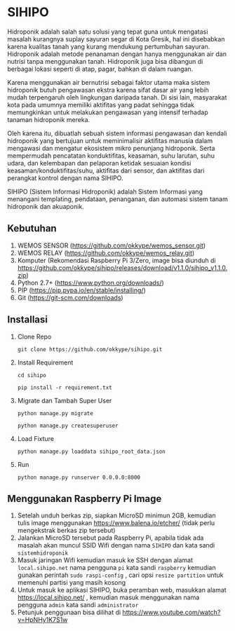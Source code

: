 # SIHIPO
Hidroponik adalah salah satu solusi yang tepat guna untuk mengatasi masalah kurangnya suplay sayuran segar di Kota Gresik, hal ini disebabkan karena kualitas tanah yang kurang mendukung pertumbuhan sayuran. Hidroponik adalah metode penanaman dengan hanya menggunakan air dan nutrisi tanpa menggunakan tanah. Hidroponik juga bisa dibangun di berbagai lokasi seperti di atap, pagar, bahkan di dalam ruangan.

Karena menggunakan air bernutrisi sebagai faktor utama maka sistem hidroponik butuh pengawasan ekstra karena sifat dasar air yang lebih mudah terpengaruh oleh lingkungan daripada tanah. Di sisi lain, masyarakat kota pada umumnya memiliki aktifitas yang padat sehingga tidak memungkinkan untuk melakukan pengawasan yang intensif terhadap tanaman hidroponik mereka.

Oleh karena itu, dibuatlah sebuah sistem informasi pengawasan dan kendali hidroponik yang bertujuan untuk meminimalisir aktifitas manusia dalam mengawasi dan mengatur ekosistem mikro penunjang hidroponik. Serta mempermudah pencatatan konduktifitas, keasaman, suhu larutan, suhu udara, dan kelembapan dan pelaporan ketidak sesuaian kondisi keasaman/konduktifitas/suhu, aktifitas dari sensor, dan aktifitas dari perangkat kontrol dengan nama SIHIPO.

SIHIPO (Sistem Informasi Hidroponik) adalah Sistem Informasi yang menangani templating, pendataan, penanganan, dan automasi sistem tanam hidroponik dan akuaponik.

## Kebutuhan

1. WEMOS SENSOR (https://github.com/okkype/wemos_sensor.git)
2. WEMOS RELAY (https://github.com/okkype/wemos_relay.git)
3. Komputer (Rekomendasi Raspberry Pi 3/Zero, image bisa diunduh di https://github.com/okkype/sihipo/releases/download/v1.1.0/sihipo_v1.1.0.zip)
4. Python 2.7+ (https://www.python.org/downloads/)
5. PIP (https://pip.pypa.io/en/stable/installing/)
6. Git (https://git-scm.com/downloads)

## Installasi

1. Clone Repo

   `git clone https://github.com/okkype/sihipo.git`

2. Install Requirement

   `cd sihipo`
   
   `pip install -r requirement.txt`

3. Migrate dan Tambah Super User

   `python manage.py migrate`
   
   `python manage.py createsuperuser`

4. Load Fixture

   `python manage.py loaddata sihipo_root_data.json`

5. Run

   `python manage.py runserver 0.0.0.0:8000`
   
## Menggunakan Raspberry Pi Image

1. Setelah unduh berkas zip, siapkan MicroSD minimun 2GB, kemudian tulis image menggunakan https://www.balena.io/etcher/ (tidak perlu mengekstrak berkas zip tersebut)
2. Jalankan MicroSD tersebut pada Raspberry Pi, apabila tidak ada masalah akan muncul SSID Wifi dengan nama `SIHIPO` dan kata sandi `sistemhidroponik`
3. Masuk jaringan Wifi kemudian masuk ke SSH dengan alamat `local.sihipo.net` nama pengguna `pi` kata sandi `raspberry` kemudian gunakan perintah `sudo raspi-config` , cari opsi `resize partition` untuk memenuhi partisi yang masih kosong
4. Untuk masuk ke aplikasi SIHIPO, buka peramban web, masukkan alamat https://local.sihipo.net/ , kemudian masuk menggunakan nama pengguna `admin` kata sandi `administrator`
5. Petunjuk penggunaan bisa dilihat di https://www.youtube.com/watch?v=HpNHy1K7S1w
